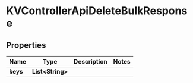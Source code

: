 

# KVControllerApiDeleteBulkResponse


## Properties

| Name | Type | Description | Notes |
|------------ | ------------- | ------------- | -------------|
|**keys** | **List&lt;String&gt;** |  |  |



